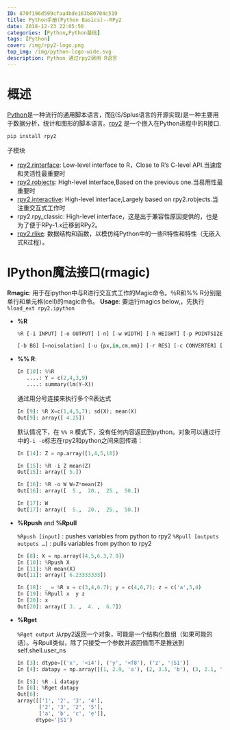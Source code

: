 ```yaml
---
ID: 870f196d599cfaa4bde163b80704c519
title: Python手册(Python Basics)--RPy2
date: 2018-12-23 22:05:50
categories: [Python,Python基础]
tags: [Python]
cover: /img/rpy2-logo.png
top_img: /img/python-logo-wide.svg
description: Python 通过rpy2调用 R语言
---
```


# 概述

[Python](http://www.python.org/)是一种流行的通用脚本语言，而[R](http://www.r-project.org/)(S/Splus语言的开源实现)是一种主要用于数据分析，统计和图形的脚本语言。[rpy2](https://rpy2.github.io/doc/latest/html/overview.html) 是一个嵌入在Python进程中的R接口.

<!-- more -->

```python
pip install rpy2
```

子模块

- [rpy2.rinterface](https://rpy2.github.io/doc/latest/html/rinterface.html#module-rpy2.rinterface "rpy2.rinterface：与R的低级接口（Unix，Windows）"): Low-level interface to R，Close to R’s C-level API.当速度和灵活性最重要时
- [rpy2.robjects](https://rpy2.github.io/doc/latest/html/robjects.html#module-rpy2.robjects): High-level interface,Based on the previous one.当易用性最重要时
- [rpy2.interactive](https://rpy2.github.io/doc/latest/html/interactive.html#module-rpy2.interactive): High-level interface,Largely based on rpy2.robjects.当注重交互式工作时
- rpy2.rpy_classic: High-level interface，这是出于兼容性原因提供的，也是为了便于RPy-1.x迁移到RPy2。
- [rpy2.rlike](https://rpy2.github.io/doc/latest/html/rlike.html#module-rpy2.rlike): 数据结构和函数，以模仿纯Python中的一些R特性和特性（无嵌入式R过程）。


# IPython魔法接口(rmagic)

**Rmagic**: 用于在ipython中与R进行交互式工作的Magic命令。％R和%% R分别是单行和单元格(cell)的magic命令。
**Usage**: 要运行magics below,，先执行 `%load_ext rpy2.ipython`

- **%R**
   ```python
   %R [-i INPUT] [-o OUTPUT] [-n] [-w WIDTH] [-h HEIGHT] [-p POINTSIZE]
   
   [-b BG] [–noisolation] [-u {px,in,cm,mm}] [-r RES] [-c CONVERTER] [code [code …]]
   ```

- **%% R**: 
   ```python
   In [10]: %%R
      ....: Y = c(2,4,3,9)
      ....: summary(lm(Y~X))
   ```
   
   通过用分号连接来执行多个R表达式
   ```python
   In [9]: %R X=c(1,4,5,7); sd(X); mean(X)
   Out[9]: array([ 4.25])
   ```
   
   默认情况下，在 `%% R` 模式下，没有任何内容返回到python。对象可以通过行中的`-i -o`标志在rpy2和python之间来回传递：
   ```python
   In [14]: Z = np.array([1,4,5,10])
   
   In [15]: %R -i Z mean(Z)
   Out[15]: array([ 5.])
   
   In [16]: %R -o W W=Z*mean(Z)
   Out[16]: array([  5.,  20.,  25.,  50.])
   
   In [17]: W
   Out[17]: array([  5.,  20.,  25.,  50.])
   ```

- **%Rpush**  and **%Rpull**

   `%Rpush [input]` : pushes variables from python to rpy2
   `%Rpull [outputs outputs …]` : pulls variables from python to rpy2
   
   ```python
   In [8]: X = np.array([4.5,6.3,7.9])
   In [10]: %Rpush X
   In [11]: %R mean(X)
   Out[11]: array([ 6.23333333])
   
   In [18]: _ = %R x = c(3,4,6.7); y = c(4,6,7); z = c('a',3,4)
   In [19]: %Rpull x  y z
   In [20]: x
   Out[20]: array([ 3. ,  4. ,  6.7])
   ```

- **%Rget**

   `%Rget output` 从rpy2返回一个对象，可能是一个结构化数组（如果可能的话）。与Rpull类似，除了只接受一个参数并返回值而不是推送到self.shell.user_ns
   
   ```python
   In [3]: dtype=[('x', '<i4'), ('y', '<f8'), ('z', '|S1')]
   In [4]: datapy = np.array([(1, 2.9, 'a'), (2, 3.5, 'b'), (3, 2.1, 'c'), (4, 5, 'e')], dtype=dtype)
   
   In [5]: %R -i datapy
   In [6]: %Rget datapy
   Out[6]:
   array([['1', '2', '3', '4'],
          ['2', '3', '2', '5'],
          ['a', 'b', 'c', 'e']],
         dtype='|S1')
   ```



